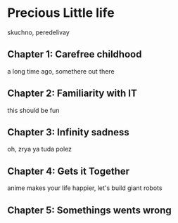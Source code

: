 # Precious Little life
skuchno, peredelivay

## Chapter 1: Carefree childhood
a long time ago, somethere out there

## Chapter 2: Familiarity with IT
this should be fun

## Chapter 3: Infinity sadness
oh, zrya ya tuda polez 

## Chapter 4: Gets it Together
anime makes your life happier, let's build giant robots

## Chapter 5: Somethings wents wrong
